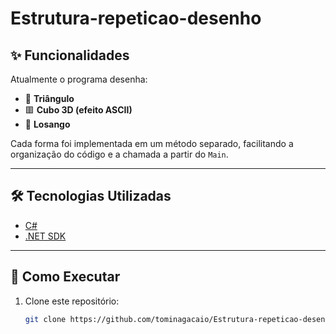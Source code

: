 # Estrutura-repeticao-desenho

## ✨ Funcionalidades
Atualmente o programa desenha:
- 📐 **Triângulo**
- 🟥 **Cubo 3D (efeito ASCII)**
- 🔷 **Losango**

Cada forma foi implementada em um método separado, facilitando a organização do código e a chamada a partir do `Main`.

---

## 🛠️ Tecnologias Utilizadas
- [C#](https://learn.microsoft.com/dotnet/csharp/)  
- [.NET SDK](https://dotnet.microsoft.com/download)

---

## 🚀 Como Executar

1. Clone este repositório:
   ```bash
   git clone https://github.com/tominagacaio/Estrutura-repeticao-desenho
